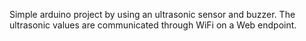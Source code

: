 Simple arduino project by using an ultrasonic sensor and buzzer. The ultrasonic values are communicated through WiFi on a Web endpoint.